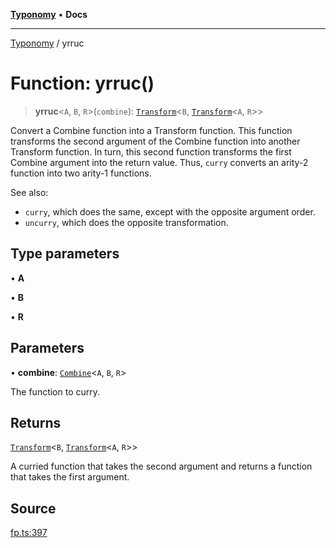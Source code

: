 [**Typonomy**](../README.md) • **Docs**

***

[Typonomy](../globals.md) / yrruc

# Function: yrruc()

> **yrruc**\<`A`, `B`, `R`\>(`combine`): [`Transform`](../type-aliases/Transform.md)\<`B`, [`Transform`](../type-aliases/Transform.md)\<`A`, `R`\>\>

Convert a Combine function into a Transform function.
This function transforms the second argument of the Combine function into another Transform function.
In turn, this second function transforms the first Combine argument into the return value.
Thus, `curry` converts an arity-2 function into two arity-1 functions.

See also:
  * `curry`, which does the same, except with the opposite argument order.
  * `uncurry`, which does the opposite transformation.

## Type parameters

• **A**

• **B**

• **R**

## Parameters

• **combine**: [`Combine`](../type-aliases/Combine.md)\<`A`, `B`, `R`\>

The function to curry.

## Returns

[`Transform`](../type-aliases/Transform.md)\<`B`, [`Transform`](../type-aliases/Transform.md)\<`A`, `R`\>\>

A curried function that takes the second argument and returns a function that takes the first argument.

## Source

[fp.ts:397](https://github.com/softcraft-development/typonomy/blob/1c47fc13034f4e53267c72ada03a418616dc092e/src/fp.ts#L397)
